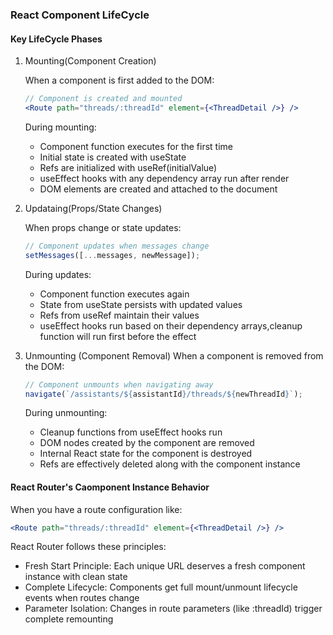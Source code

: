 ### React Component LifeCycle

#### Key LifeCycle Phases

1. Mounting(Component Creation)

   When a component is first added to the DOM:

   ```jsx
   // Component is created and mounted
   <Route path="threads/:threadId" element={<ThreadDetail />} />
   ```

   During mounting:

   - Component function executes for the first time
   - Initial state is created with useState
   - Refs are initialized with useRef(initialValue)
   - useEffect hooks with any dependency array run after render
   - DOM elements are created and attached to the document

2. Updataing(Props/State Changes)

   When props change or state updates:

   ```jsx
   // Component updates when messages change
   setMessages([...messages, newMessage]);
   ```

   During updates:

   - Component function executes again
   - State from useState persists with updated values
   - Refs from useRef maintain their values
   - useEffect hooks run based on their dependency arrays,cleanup function will run first before the effect

3. Unmounting (Component Removal)
   When a component is removed from the DOM:

   ```jsx
   // Component unmounts when navigating away
   navigate(`/assistants/${assistantId}/threads/${newThreadId}`);
   ```

   During unmounting:

   - Cleanup functions from useEffect hooks run
   - DOM nodes created by the component are removed
   - Internal React state for the component is destroyed
   - Refs are effectively deleted along with the component instance

#### React Router's Caomponent Instance Behavior

When you have a route configuration like:

```jsx
<Route path="threads/:threadId" element={<ThreadDetail />} />
```

React Router follows these principles:

- Fresh Start Principle: Each unique URL deserves a fresh component instance with clean state
- Complete Lifecycle: Components get full mount/unmount lifecycle events when routes change
- Parameter Isolation: Changes in route parameters (like :threadId) trigger complete remounting
